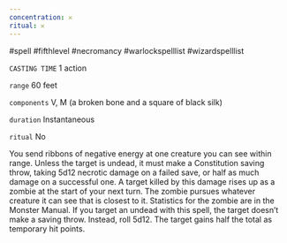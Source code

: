 ```yaml
---
concentration: 𐄂
ritual: 𐄂
---
```

#spell #fifthlevel #necromancy #warlockspelllist #wizardspelllist

`CASTING TIME`
1 action

`range`
60 feet

`components`
V, M (a broken bone and a square of black silk)

`duration`
Instantaneous

`ritual`
No

You send ribbons of negative energy at one creature you can see within range. Unless the target is undead, it must make a Constitution saving throw, taking 5d12 necrotic damage on a failed save, or half as much damage on a successful one. A target killed by this damage rises up as a zombie at the start of your next turn. The zombie pursues whatever creature it can see that is closest to it. Statistics for the zombie are in the Monster Manual. If you target an undead with this spell, the target doesn’t make a saving throw. Instead, roll 5d12. The target gains half the total as temporary hit points.